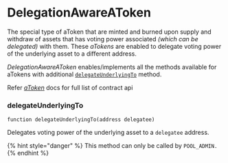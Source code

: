 # DelegationAwareAToken

The special type of aToken that are minted and burned upon supply and withdraw of assets that has voting power associated _(which can be delegated)_ with them. These _aTokens_ are enabled to delegate voting power of the underlying asset to a different address.

_DelegationAwareAToken_ enables/implements all the methods available for aTokens with additional [`delegateUnderlyingTo`](delegationawareatoken.md#delegateunderlyingto) method.

Refer [_aToken_](atoken.md) docs for full list of contract api

### delegateUnderlyingTo

`function delegateUnderlyingTo(address delegatee)`

Delegates voting power of the underlying asset to a `delegatee` address.

{% hint style="danger" %}
This method can only be called by `POOL_ADMIN.`
{% endhint %}
